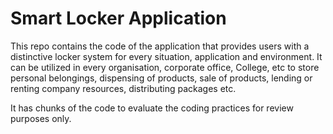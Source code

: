 # Smart Locker Application

This repo contains the code of the application that provides users with a distinctive locker system for every situation, application and environment. It can be utilized in every organisation, corporate office, College, etc to store personal belongings, dispensing of products, sale of products, lending or renting company resources, distributing packages etc.

It has chunks of the code to evaluate the coding practices for review purposes only.
